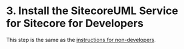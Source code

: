 # 3. Install the SitecoreUML Service for Sitecore for Developers

This step is the same as the [instructions for non-developers](../general-installation/install-the-sitecoreuml-service-for-sitecore.md).

